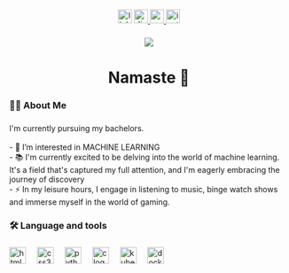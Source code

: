 

###

<div align="center">
  <a href="https://www.linkedin.com"><img src="https://img.shields.io/static/v1?message=LinkedIn&logo=linkedin&label=&color=0077B5&logoColor=white&labelColor=&style=for-the-badge" height="25" alt="linkedin logo"  /></a>
<a href="https://discord.com"><img src="https://img.shields.io/static/v1?message=hithere_23&logo=discord&label=&color=7289DA&logoColor=white&labelColor=&style=for-the-badge" height="25" alt="discord logo"  /> </a>
<a href="https://www.gmail.com"><img src="https://img.shields.io/static/v1?message=arpantiwari11110&logo=gmail&label=&color=D14836&logoColor=white&labelColor=&style=for-the-badge"  height="25" alt="gmail logo"  /> </a> 
  <a href ="https://www.instagram.com/arpan_t000/"><img src="https://img.shields.io/static/v1?message=arpan_t000&logo=instagram&label=&color=E4405F&logoColor=white&labelColor=&style=for-the-badge"  height="25" alt="instagram logo"  />
 </a>
</div>

###

<div align="center">
  <img src="https://visitor-badge.laobi.icu/badge?page_id=arpan-000.arpan-000&"  />
</div>

###

<h1 align="center">Namaste 🙏 </h1>

###

<h3 align="left">👩‍💻  About Me</h3>

###

<p align="left">I'm  currently  pursuing my bachelors. <br><br>- 🔭 I’m interested  in MACHINE LEARNING<br>- 📚 I'm currently excited to be delving into the world of machine learning. It's a field that's captured my full attention, and I'm eagerly embracing the journey of discovery<br>- ⚡ In my leisure hours, I engage in listening to music, binge watch shows and immerse myself in the world of gaming.</p>

###

<h3 align="left">🛠 Language and tools</h3>

###

<div align="left">
   <img src="https://cdn.jsdelivr.net/gh/devicons/devicon/icons/html5/html5-original.svg" height="30" alt="html5 logo"  />
  <img width="12" />
  <img src="https://cdn.jsdelivr.net/gh/devicons/devicon/icons/css3/css3-original.svg" height="30" alt="css3 logo"  />
  <img width="12" />
  <img src="https://cdn.jsdelivr.net/gh/devicons/devicon/icons/python/python-original.svg" height="30" alt="python logo"  />
  <img width="12" />
  <img src="https://cdn.jsdelivr.net/gh/devicons/devicon/icons/c/c-original.svg" height="30" alt="c logo"  /> 
  <img width="12" />
  <img src="https://cdn.jsdelivr.net/gh/devicons/devicon/icons/kubernetes/kubernetes-plain.svg" height="30" alt="kubernetes logo"  />
  <img width="12" />
  <img src="https://cdn.jsdelivr.net/gh/devicons/devicon/icons/docker/docker-plain-wordmark.svg" height="30" alt="docker logo"  />
</div>


###
